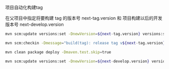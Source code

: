 项目自动化构建tag

在父项目中指定将要构建 tag 的版本号 next-tag.version  和 项目构建以后的开发版本号 next-develop.version

```bash
mvn scm:update versions:set -DnewVersion=${next-tag.version} versions:set-scm-tag -DnewTag=v${next-tag.version} versions:commit

mvn scm:checkin -Dmessage="build(tag): release tag v${next-tag.version}" scm:tag -Dtag=v${next-tag.version}

mvn clean package deploy -Dmaven.test.skip=true

mvn scm:update versions:set -DnewVersion=${next-develop.version} versions:set-scm-tag -DnewTag=HEAD versions:commit scm:checkin -Dmessage="build(pom): pom.xml version change to ${next-develop.version}"
```
